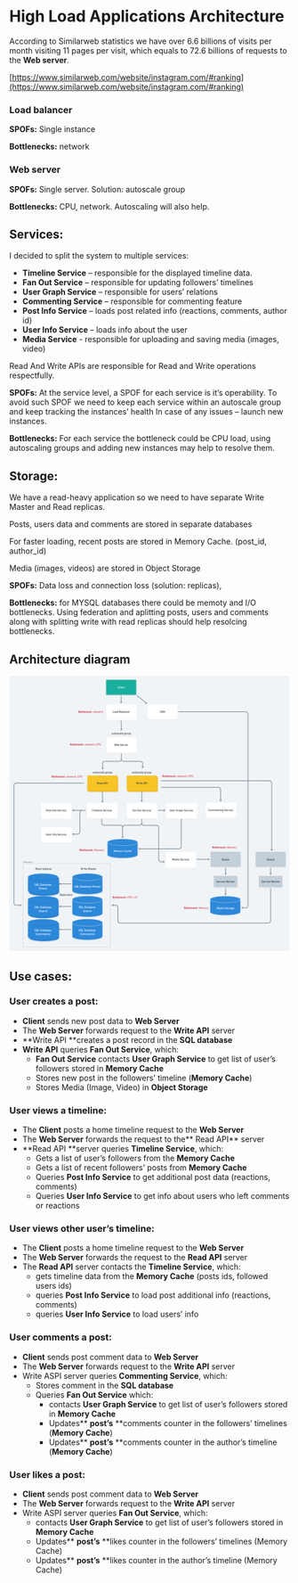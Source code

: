 # High Load Applications Architecture

According to Similarweb statistics we have over 6.6 billions of visits per month visiting 11 pages per visit, which equals to 72.6 billions of requests to the **Web server**.

[https://www.similarweb.com/website/instagram.com/#ranking](https://www.similarweb.com/website/instagram.com/#ranking)

### Load balancer

**SPOFs:** Single instance 

**Bottlenecks:** network

### Web server

**SPOFs:** Single server. Solution: autoscale group

**Bottlenecks:** CPU, network. Autoscaling will also help. 

## Services:

I decided to split the system to multiple services:

* **Timeline Service** – responsible for the displayed timeline data.
* **Fan Out Service** – responsible for updating followers’ timelines
* **User Graph Service** – responsible for users’ relations
* **Commenting Service** – responsible for commenting feature
* **Post Info Service** – loads post related info (reactions, comments, author id)
* **User Info Service** – loads info about the user
* **Media Service** - responsible for uploading and saving media (images, video)

Read And Write APIs are responsible for Read and Write operations respectfully.

**SPOFs:** At the service level, a SPOF for each service is it’s operability. To avoid such SPOF we need to keep each service within an autoscale group and keep tracking the instances’ health In case of any issues – launch new instances.

**Bottlenecks:** For each service the bottleneck could be CPU load, using autoscaling groups and adding new instances may help to resolve them. 


## Storage:

We have a read-heavy application so we need to have separate Write Master and Read replicas.

Posts, users data and comments are stored in separate databases

For faster loading, recent posts are stored in Memory Cache. (post_id, author_id)

Media (images, videos) are stored in Object Storage

**SPOFs:** Data loss and connection loss (solution: replicas),  

**Bottlenecks:** for MYSQL databases there could be memoty and I/O bottlenecks. Using federation and aplitting posts, users and comments along with splitting write with read replicas should help resolcing bottlenecks. 

## Architecture diagram

![Architecture diagram](projectorL6@2x.png "Architecture diagram")

## Use cases:


### User creates a post:



* **Client** sends new post data to **Web Server**
* The **Web Server** forwards request to the **Write API** server
* **Write API **creates a post record in the **SQL database**
* **Write API** queries **Fan Out Service**, which:
    * **Fan Out Service** contacts **User Graph Service** to get list of user’s followers stored in **Memory Cache**
    * Stores new post in the followers’ timeline (**Memory Cache**)
    * Stores Media (Image, Video) in **Object Storage**


### User views a timeline:



* The **Client** posts a home timeline request to the **Web Server**
* The **Web Server** forwards the request to the** Read API** server
* **Read API **server queries **Timeline Service**, which:
    * Gets a list of user’s followers from the **Memory Cache**
    * Gets a list of recent followers’ posts from **Memory Cache**
    * Queries **Post Info Service** to get additional post data (reactions, comments)
    * Queries **User Info Service** to get info about users who left comments or reactions


### User views other user’s timeline:



* The **Client** posts a home timeline request to the **Web Server**
* The **Web Server** forwards the request to the **Read API** server
* The **Read API** server contacts the **Timeline Service**, which:
    * gets timeline data from the **Memory Cache** (posts ids, followed users ids)
    * queries **Post Info Service** to load post additional info (reactions, comments)
    * queries **User Info Service** to load users’ info


### User comments a post:



* **Client** sends post comment data to **Web Server**
* The **Web Server** forwards request to the **Write API** server
* Write ASPI server queries **Commenting Service**, which:
    * Stores comment in the **SQL database**
    * Queries **Fan Out Service** which:
        * contacts **User Graph Service** to get list of user’s followers stored in **Memory Cache**
        * Updates** **post’s** **comments counter in the followers’ timelines (**Memory Cache**)
        * Updates** **post’s** **comments counter in the author’s timeline (**Memory Cache**)


### User likes a post:



* **Client** sends post comment data to **Web Server**
* The **Web Server** forwards request to the **Write API** server
* Write ASPI server queries  **Fan Out Service**, which:
    * contacts **User Graph Service** to get list of user’s followers stored in **Memory Cache**
    * Updates** **post’s** **likes counter in the followers’ timelines (Memory Cache)
    * Updates** **post’s** **likes counter in the author’s timeline (Memory Cache) 
